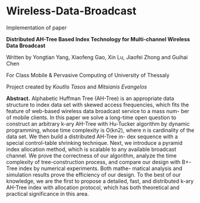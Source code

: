 Wireless-Data-Broadcast
=======================

Implementation of paper 

**Distributed AH-Tree Based Index Technology for Multi-channel Wireless Data Broadcast** 

Written by Yongtian Yang, Xiaofeng Gao, Xin Lu, Jiaofei Zhong and Guihai Chen

For Class Mobile & Pervasive Computing of University of Thessaly

Project created by *Koutlis Tasos* and *Mitsianis Evangelos*
 
**Abstract.** Alphabetic Huffman Tree (AH-Tree) is an appropriate data structure to index data set with skewed access frequencies, which fits the feature of web-based wireless data broadcast service to a mass num- ber of mobile clients. In this paper we solve a long-time open question to construct an arbitrary k-ary AH-Tree with Hu-Tucker algorithm by dynamic programming, whose time complexity is O(kn2), where n is cardinality of the data set. We then build a distributed AH-Tree in- dex sequence with a special control-table shrinking technique. Next, we introduce a pyramid index allocation method, which is scalable to any available broadcast channel. We prove the correctness of our algorithm, analyze the time complexity of tree-construction process, and compare our design with B+-Tree index by numerical experiments. Both mathe- matical analysis and simulation results prove the efficiency of our design. To the best of our knowledge, we are the first to propose a detailed, fast, and distributed k-ary AH-Tree index with allocation protocol, which has both theoretical and practical significance in this area.

